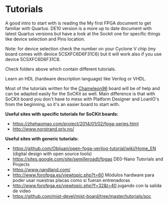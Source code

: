 # Tutorials

A good intro to start with is reading the My first FPGA document to get familiar with Quartus. DE10 version is a more up to date document with latest Quartus versions but have a look at the Sockit one for specific things like device selection and Pins location.

Note: for device selection check the number on your Cyclone V chip (my board comes with device 5CSXFC6D6F31C6) but it will work also if you use device 5CSXFC6D6F31C8.

Check folders above which contain different tutorials.

Learn an HDL (hardware description language) like Verilog or VHDL. 

Most of the tutorials written for the [Chameleon96](https://github.com/SoCFPGA-learning/Chameleon96) board will be of help and can be adapted easily for the SoCKit as well. Main difference is that with SoCKit board you don't have to mess with Platform Designer and LoanIO's from the beginning, so it's an easier board to start with.

**Useful sites with specific tutorials for SoCKit boards:**

* https://zhehaomao.com/project/2014/01/02/fpga-series.html  
* http://www.norstrand.priv.no/ 

**Useful sites with generic tutorials:**

* https://github.com/Obijuan/open-fpga-verilog-tutorial/wiki/Home_EN (digital design with open source tools)
* https://sites.google.com/site/semilleroadt/fpgas  DE0-Nano Tutorials and Projects
* https://www.nandland.com/
* http://www.forofpga.es/viewtopic.php?t=60   Módulos hardware para poder usar nuestras placas como si fueran entrenadoras
* http://www.forofpga.es/viewtopic.php?f=32&t=40   jugando con la salida de video
* https://github.com/mist-devel/mist-board/tree/master/tutorials/soc 

